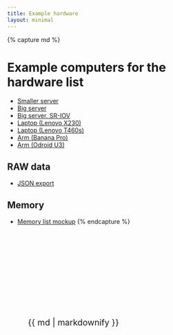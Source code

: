 ```yaml
---
title: Example hardware
layout: minimal
---
```


{% capture md %}
# Example computers for the hardware list

* [Smaller server](casual)
* [Big server](big)
* [Big server, SR-IOV](sriov)
* [Laptop (Lenovo X230)](x230)
* [Laptop (Lenovo T460s)](t460s)
* [Arm (Banana Pro)](banana)
* [Arm (Odroid U3)](odroidu3)

## RAW data
- [JSON export](devices.json)

## Memory
- [Memory list mockup](memory)
{% endcapture %}

<div style="padding: 5vh 5vw 0; font-size: 140%">
  {{ md | markdownify }}
</div>
